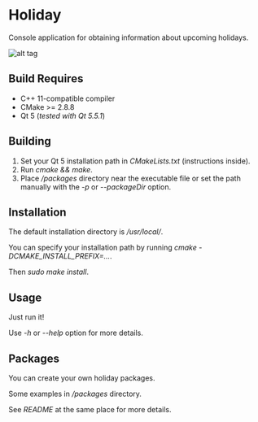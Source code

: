 # Holiday
Console application for obtaining information about upcoming holidays.

![alt tag](http://i.imgur.com/7dOJPJS.jpg?1)


## Build Requires
* C++ 11-compatible compiler
* CMake >= 2.8.8
* Qt 5 (*tested with Qt 5.5.1*)

## Building
1. Set your Qt 5 installation path in *CMakeLists.txt* (instructions inside).
2. Run *cmake && make*.
3. Place */packages* directory near the executable file or set the path manually with the *-p* or *--packageDir* option.

## Installation
The default installation directory is */usr/local/*.

You can specify your installation path by running *cmake -DCMAKE_INSTALL_PREFIX=...*.

Then *sudo make install*.

## Usage
Just run it!

Use *-h* or *--help* option for more details.

## Packages
You can create your own holiday packages.

Some examples in */packages* directory.

See *README* at the same place for more details.
